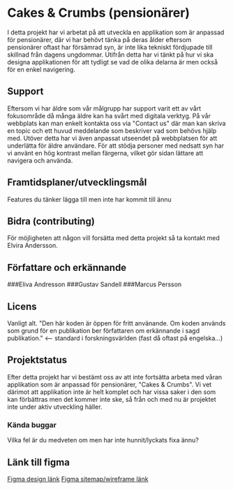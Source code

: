# Cakes & Crumbs (pensionärer)

I detta projekt har vi arbetat på att utveckla en applikation som är anpassad för pensionärer, där vi har behövt tänka på deras ålder eftersom pensionärer oftast har försämrad syn, är inte lika tekniskt fördjupade till skillnad från dagens ungdommar. Utifrån detta har vi tänkt på hur vi ska designa applikationen för att tydligt se vad de olika delarna är men också för en enkel navigering.

## Support
Eftersom vi har äldre som vår målgrupp har support varit ett av vårt fokusområde då många äldre kan ha svårt med digitala verktyg. På vår webbplats kan man enkelt kontakta oss via "Contact us" där man kan skriva en topic och ett huvud meddelande som beskriver vad som behövs hjälp med. Utöver detta har vi även anpassat utseendet på webbplatsen för att underlätta för äldre användare. För att stödja personer med nedsatt syn har vi använt en hög kontrast mellan färgerna, vilket gör sidan lättare att navigera och använda.

## Framtidsplaner/utvecklingsmål
Features du tänker lägga till men inte har kommit till ännu

## Bidra (contributing)
För möjligheten att någon vill forsätta med detta projekt så ta kontakt med Elvira Andersson.

## Författare och erkännande
###Eliva Andresson
###Gustav Sandell
###Marcus Persson

## Licens
Vanligt alt. "Den här koden är öppen för fritt använande. Om koden används som grund för en publikation ber författaren om erkännande i sagd publikation." <-- standard i forskningsvärlden (fast då oftast på engelska...)

## Projektstatus
Efter detta projekt har vi bestämt oss av att inte fortsätta arbeta med våran applikation som är anpassad för pensionärer, "Cakes & Crumbs". Vi vet därimot att applikation inte är helt komplet och har vissa saker i den som kan förbättras men det kommer inte ske, så från och med nu är projektet inte under aktiv utveckling häller.

### Kända buggar
Vilka fel är du medveten om men har inte hunnit/lyckats fixa ännu?

## Länk till figma
[Figma design länk](https://www.figma.com/design/rxAVog3VAVG80zSJMQy2tM/Cakes-%26-Crumbs?node-id=0-1&t=YLxnU2mt9esHSXoU-1)
[Figma sitemap/wireframe länk](https://www.figma.com/design/ytfpxRx9mDmsMwfQBGKWRD/SiteMap?m=auto&t=UCaNj82xg6koO1Sx-1)
